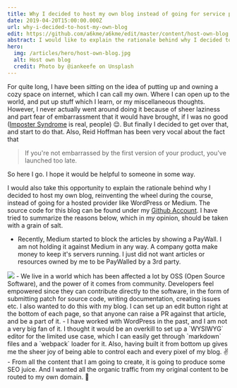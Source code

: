 ```yaml
---
title: Why I decided to host my own blog instead of going for service providers
date: 2019-04-20T15:00:00.000Z
url: why-i-decided-to-host-my-own-blog
edit: https://github.com/a6kme/a6kme/edit/master/content/host-own-blog.md
abstract: I would like to explain the rationale behind why I decided to host my own blog using <code>markdown</code> files instead of going for a hosted provider like Medium or WordPress.
hero:
  img: /articles/hero/host-own-blog.jpg
  alt: Host own blog
  credit: Photo by @iankeefe on Unsplash
---
```


For quite long, I have been sitting on the idea of putting up and owning a cozy space on internet, which I can call my own. Where I can open up to the world, and put up stuff which I learn, or my miscellaneous thoughts. However, I never actually went around doing it because of sheer laziness and part fear of embarrassment that it would have brought, if I was no good ([Imposter Syndrome](https://en.wikipedia.org/wiki/Impostor_syndrome) is real, people) 😌. But finally I decided to get over that, and start to do that. Also, Reid Hoffman has been very vocal about the fact that
> If you're not embarrassed by the first version of your product, you've launched too late.

So here I go. I hope it would be helpful to someone in some way. 

I would also take this opportunity to explain the rationale behind why I decided to host my own blog, reinventing the wheel during the course, instead of going for a hosted provider like WordPress or Medium. The source code for this blog can be found under my [Github Account](https://github.com/a6kme/a6kme). I have tried to summarize the reasons below, which in my opinion, should be taken with a grain of salt. 

- Recently, Medium started to block the articles by showing a PayWall. I am not holding it against Medium in any way. A company gotta make money to keep it's servers running. I just did not want articles or resources owned by me to be PayWalled by a 3rd party.
<img src="/articles/host-own-blog/paywall.png">
- We live in a world which has been affected a lot by OSS (Open Source Software), and the power of it comes from community. Developers feel empowered since they can contribute directly to the software, in the form of submitting patch for source code, writing documentation, creating issues etc. I also wanted to do this with my blog. I can set up an edit button right at the bottom of each page, so that anyone can raise a PR against that article, and be a part of it.
- I have worked with WordPress in the past, and I am not a very big fan of it. I thought it would be an overkill to set up a `WYSIWYG` editor for the limited use case, which I can easily get through `markdown` files and a `webpack` loader for it. Also, having built it from bottom up gives me the sheer joy of being able to control each and every pixel of my blog. ✌️
- From all the content that I am going to create, it is going to produce some SEO juice. And I wanted all the organic traffic from my original content to be routed to my own domain. 👻